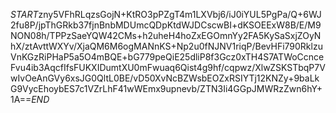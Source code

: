 $START$zny5VFhRLqzsGojN+KtRO3pPZgT4m1LXVbj6/iJ0iYUL5PgPa/Q+6WJ2fu8P/jpThGRkb37fjnBnbMDUmcQDpKtdWJDCscwBI+dKSOEExW8B/E/M9NON08h/TPPzSaeYQW42CMs+h2uheH4hoZxEGOmnYy2FA5KySaSxjZOyNhX/ztAvttWXYv/XjaQM6M6ogMANnKS+Np2u0fNJNV1riqP/BevHFi790RklzuVnKGzRiPHaP5a5O4mBQE+bG779peQiE25dliP8f3Gcz0xTH4S7ATWoCcnceFvu4ib3AqcfIfsFUKXIDumtXU0mFwuaq6Qist4g9hf/cqpwz/XlwZSKSTbqP7VwIvOeAnGVy6xsJG0QltL0BE/vD50XvNcBZWsbEOZxRSIYTj12KNZy+9baLkG9VycEhoybES7c1VZrLhF41wWEmx9upnevb/ZTN3Ii4GGpJMWRzZwn6hY+1A==$END$